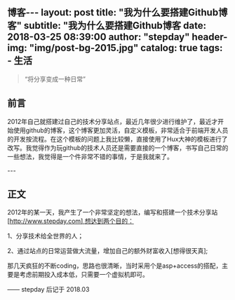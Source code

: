 博客---
layout:     post
title:      "我为什么要搭建Github博客"
subtitle:   "我为什么要搭建Github博客
date:       2018-03-25 08:39:00
author:     "stepday"
header-img: "img/post-bg-2015.jpg"
catalog: true
tags:
    - 生活
---

> “将分享变成一种日常”


## 前言
2012年自己就搭建过自己的技术分享站点，最近几年很少进行维护了，最近才开始使用github的博客，这个博客更加灵活，自定义模板，非常适合于前端开发人员的开发按流程。在这个模板的问题上我比较懒，直接使用了Hux大神的模板进行了改写。我觉得作为玩github的技术人员还是需要直接的一个博客，书写自己日常的一些想法，我觉得是一个件非常不错的事情，于是我就来了。


<p id = "build"></p>
---

## 正文

2012年的某一天，我产生了一个非常坚定的想法，编写和搭建一个技术分享站[http://www.stepday.com],想达到两个目的：

1、分享技术给全世界的人；

2、通过站点的日常运营做大流量，增加自己的额外财富收入[想得很天真];

那几天疯狂的不断coding，思路也很清晰，当时采用个是asp+access的搭配，主要是考虑前期投入成本低，只需要一个虚拟机即可。

—— stepday 后记于 2018.03


